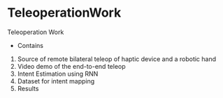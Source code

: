 # TeleoperationWork
Teleoperation Work



- Contains
1. Source of remote bilateral teleop of haptic device and a robotic hand
2. Video demo of the end-to-end teleop
3. Intent Estimation using RNN
4. Dataset for intent mapping
5. Results


